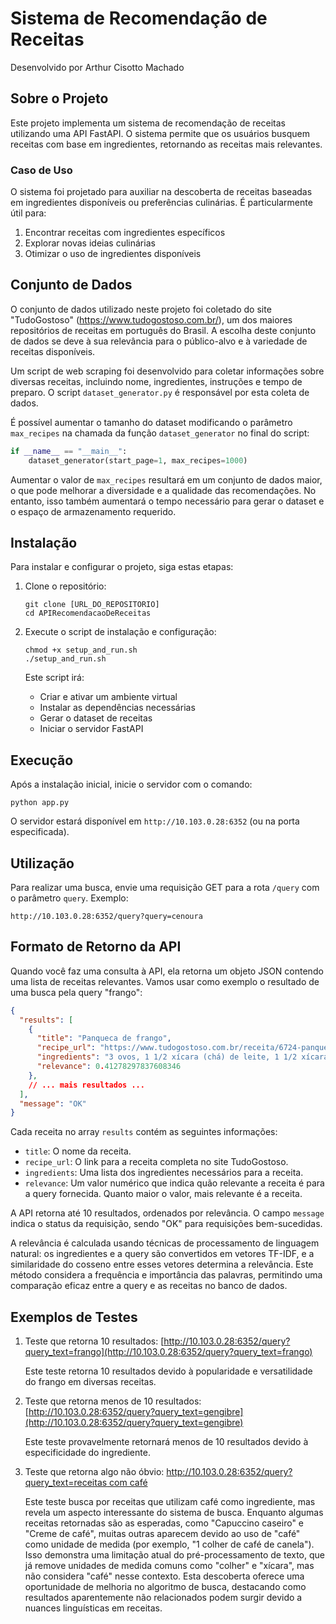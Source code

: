 # Sistema de Recomendação de Receitas

Desenvolvido por Arthur Cisotto Machado

## Sobre o Projeto

Este projeto implementa um sistema de recomendação de receitas utilizando uma API FastAPI. O sistema permite que os usuários busquem receitas com base em ingredientes, retornando as receitas mais relevantes.

### Caso de Uso

O sistema foi projetado para auxiliar na descoberta de receitas baseadas em ingredientes disponíveis ou preferências culinárias. É particularmente útil para:

1. Encontrar receitas com ingredientes específicos
2. Explorar novas ideias culinárias
3. Otimizar o uso de ingredientes disponíveis

## Conjunto de Dados

O conjunto de dados utilizado neste projeto foi coletado do site "TudoGostoso" (https://www.tudogostoso.com.br/), um dos maiores repositórios de receitas em português do Brasil. A escolha deste conjunto de dados se deve à sua relevância para o público-alvo e à variedade de receitas disponíveis.

Um script de web scraping foi desenvolvido para coletar informações sobre diversas receitas, incluindo nome, ingredientes, instruções e tempo de preparo. O script `dataset_generator.py` é responsável por esta coleta de dados.

É possível aumentar o tamanho do dataset modificando o parâmetro `max_recipes` na chamada da função `dataset_generator` no final do script:

```python
if __name__ == "__main__":
    dataset_generator(start_page=1, max_recipes=1000)
```

Aumentar o valor de `max_recipes` resultará em um conjunto de dados maior, o que pode melhorar a diversidade e a qualidade das recomendações. No entanto, isso também aumentará o tempo necessário para gerar o dataset e o espaço de armazenamento requerido.

## Instalação

Para instalar e configurar o projeto, siga estas etapas:

1. Clone o repositório:
   ```
   git clone [URL_DO_REPOSITORIO]
   cd APIRecomendacaoDeReceitas
   ```

2. Execute o script de instalação e configuração:
   ```
   chmod +x setup_and_run.sh
   ./setup_and_run.sh
   ```

   Este script irá:
   - Criar e ativar um ambiente virtual
   - Instalar as dependências necessárias
   - Gerar o dataset de receitas
   - Iniciar o servidor FastAPI

## Execução

Após a instalação inicial, inicie o servidor com o comando:

```
python app.py
```

O servidor estará disponível em `http://10.103.0.28:6352` (ou na porta especificada).

## Utilização

Para realizar uma busca, envie uma requisição GET para a rota `/query` com o parâmetro `query`. Exemplo:

```
http://10.103.0.28:6352/query?query=cenoura
```
## Formato de Retorno da API

Quando você faz uma consulta à API, ela retorna um objeto JSON contendo uma lista de receitas relevantes. Vamos usar como exemplo o resultado de uma busca pela query "frango":

```json
{
  "results": [
    {
      "title": "Panqueca de frango",
      "recipe_url": "https://www.tudogostoso.com.br/receita/6724-panqueca-de-frango.html",
      "ingredients": "3 ovos, 1 1/2 xícara (chá) de leite, 1 1/2 xícara (chá) de farinha de trigo, 1 colher de óleo, 2 cubinhos de caldo de frango, queijo ralado a gosto, 1 peito de frango cozido e desfiado, 3 colheres de massa de tomate, 3 colheres de cebola picadinho, sal a gosto",
      "relevance": 0.41278297837608346
    },
    // ... mais resultados ...
  ],
  "message": "OK"
}
```

Cada receita no array `results` contém as seguintes informações:

- `title`: O nome da receita.
- `recipe_url`: O link para a receita completa no site TudoGostoso.
- `ingredients`: Uma lista dos ingredientes necessários para a receita.
- `relevance`: Um valor numérico que indica quão relevante a receita é para a query fornecida. Quanto maior o valor, mais relevante é a receita.

A API retorna até 10 resultados, ordenados por relevância. O campo `message` indica o status da requisição, sendo "OK" para requisições bem-sucedidas.

A relevância é calculada usando técnicas de processamento de linguagem natural: os ingredientes e a query são convertidos em vetores TF-IDF, e a similaridade do cosseno entre esses vetores determina a relevância. Este método considera a frequência e importância das palavras, permitindo uma comparação eficaz entre a query e as receitas no banco de dados.

## Exemplos de Testes

1. Teste que retorna 10 resultados:
   [http://10.103.0.28:6352/query?query_text=frango](http://10.103.0.28:6352/query?query_text=frango)
   
   Este teste retorna 10 resultados devido à popularidade e versatilidade do frango em diversas receitas.

2. Teste que retorna menos de 10 resultados:
   [http://10.103.0.28:6352/query?query_text=gengibre](http://10.103.0.28:6352/query?query_text=gengibre)
   
   Este teste provavelmente retornará menos de 10 resultados devido à especificidade do ingrediente.

3. Teste que retorna algo não óbvio:
   [http://10.103.0.28:6352/query?query_text=receitas com café](http://10.103.0.28:6352/query?query_text=receitas%20com%20café)
     
   Este teste busca por receitas que utilizam café como ingrediente, mas revela um aspecto interessante do sistema de busca. Enquanto algumas receitas retornadas são as esperadas, como "Capuccino caseiro" e "Creme de café", muitas outras aparecem devido ao uso de "café" como unidade de medida (por exemplo, "1 colher de café de canela"). Isso demonstra uma limitação atual do pré-processamento de texto, que já remove unidades de medida comuns como "colher" e "xícara", mas não considera "café" nesse contexto. Esta descoberta oferece uma oportunidade de melhoria no algoritmo de busca, destacando como resultados aparentemente não relacionados podem surgir devido a nuances linguísticas em receitas.

